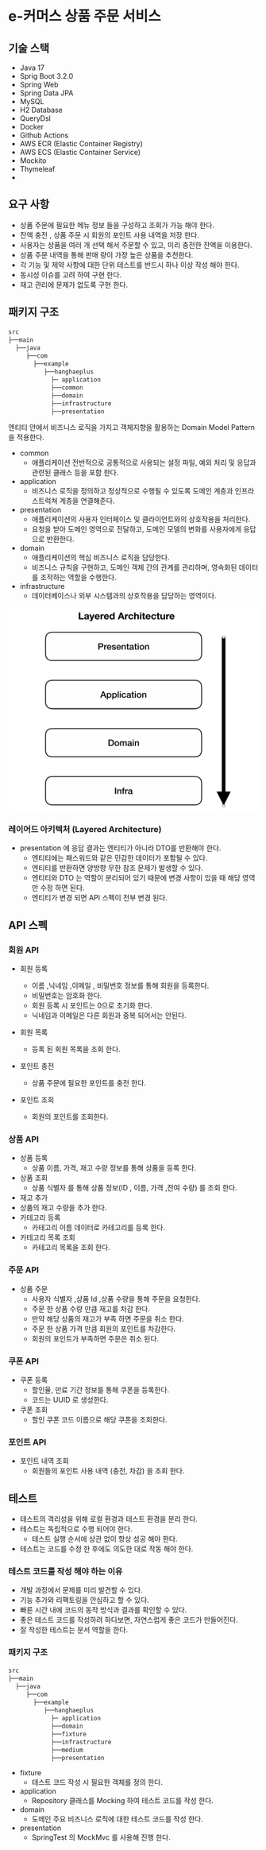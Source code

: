 # e-커머스 상품 주문 서비스

## 기술 스택

- Java 17
- Sprig Boot 3.2.0
- Spring Web
- Spring Data JPA
- MySQL
- H2 Database
- QueryDsl
- Docker
- Github Actions
- AWS ECR (Elastic Container Registry)
- AWS ECS (Elastic Container Service)
- Mockito
- Thymeleaf
- 
## 요구 사항

- 상품 주문에 필요한 메뉴 정보 들을 구성하고 조회가 가능 해야 한다.
- 잔액 충전 , 상품 주문 시 회원의 포인트 사용 내역을 저장 한다.
- 사용자는 상품을 여러 개 선택 해서 주문할 수 있고, 미리 충전한 잔액을 이용한다.
- 상품 주문 내역을 통해 판매 량이 가장 높은 상품을 추천한다.
- 각 기능 및 제약 사항에 대한 단위 테스트를 반드시 하나 이상 작성 해야 한다.
- 동시성 이슈를 고려 하여 구현 한다.
- 재고 관리에 문제가 없도록 구현 한다.

## 패키지 구조

```
src
├──main
  ├──java
     ├──com
       ├──example
          ├──hanghaeplus
            ├─ application
            ├──common
            ├──domain
            ├──infrastructure
            ├──presentation
```

엔티티 안에서 비즈니스 로직을 가지고 객체지향을 활용하는 Domain Model Pattern 을 적용한다.


- common
    - 애플리케이션 전반적으로 공통적으로 사용되는 설정 파일, 예외 처리 및 응답과 관련된 클래스 등을 포함 한다.
- application
    - 비즈니스 로직을 정의하고 정상적으로 수행될 수 있도록 도메인 계층과 인프라스트럭쳐 계층을 연결해준다.
- presentation
    - 애플리케이션의 사용자 인터페이스 및 클라이언트와의 상호작용을 처리한다.
    - 요청을 받아 도메인 영역으로 전달하고, 도메인 모델의 변화를 사용자에게 응답으로 반환한다.
- domain
    - 애플리케이션의 핵심 비즈니스 로직을 담당한다.
    - 비즈니스 규칙을 구현하고, 도메인 객체 간의 관계를 관리하며, 영속화된 데이터를 조작하는 역할을 수행한다.
- infrastructure
    - 데이터베이스나 외부 시스템과의 상호작용을 담당하는 영역이다.



![img.png](docs/img.png)


### 레이어드 아키텍처 (Layered Architecture)

- presentation 에 응답 결과는 엔티티가 아니라 DTO를 반환해야 한다. 
  - 엔티티에는 패스워드와 같은 민감한 데이터가 포함될 수 있다.
  - 엔티티를 반환하면 양방향 무한 참조 문제가 발생할 수 있다.
  - 엔티티와 DTO 는 역할이 분리되어 있기 때문에 변경 사항이 있을 때 해당 영역만 수정 하면 된다.
  - 엔티티가 변경 되면 API 스펙이 전부 변경 된다.



## API 스펙 

### 회원 API

- 회원 등록
  - 이름 ,닉네임 ,이메일 , 비밀번호 정보를 통해 회원을 등록한다.
  - 비밀번호는 암호화 한다.
  - 회원 등록 시 포인트는 0으로 초기화 한다.
  - 닉네임과 이메일은 다른 회원과 중복 되어서는 안된다.

- 회원 목록
  - 등록 된 회원 목록을 조회 한다.

- 포인트 충전
  - 상품 주문에 필요한 포인트를 충전 한다.
- 포인트 조회
  - 회원의 포인트를 조회한다.

### 상품 API

- 상품 등록
  - 상품 이름, 가격, 재고 수량 정보를 통해 상품을 등록 한다.
- 상품 조회
  - 상품 식별자 를 통해 상품 정보(ID , 이름, 가격 ,잔여 수량) 를 조회 한다.
-  재고 추가  
  - 상품의 재고 수량을 추가 한다.
- 카테고리 등록
  - 카테고리 이름 데이터로 카테고리를 등록 한다.
- 카테고리 목록 조회
  - 카테고리 목록을 조회 한다.

### 주문 API

- 상품 주문
  - 사용자 식별자 ,상품 Id ,상품 수량을 통해 주문을 요청한다. 
  - 주문 한 상품 수량 만큼 재고를 차감 한다.
  - 만약 해당 상품의 재고가 부족 하면 주문을 취소 한다.
  - 주문 한 상품 가격 만큼 회원의 포인트를 차감한다.
  - 회원의 포인트가 부족하면 주문은 취소 된다. 

### 쿠폰 API

- 쿠폰 등록
  - 할인율, 만료 기간 정보를 통해 쿠폰을 등록한다.
  - 코드는 UUID 로 생성한다.
- 쿠폰 조회
  - 할인 쿠폰 코드 이름으로 해당 쿠폰을 조회한다.

### 포인트 API

- 포인트 내역 조회
  - 회원들의 포인트 사용 내역 (충전, 차감) 을 조회 한다.


## 테스트

- 테스트의 격리성을 위해 로컬 환경과 테스트 환경을 분리 한다.
- 테스트는 독립적으로 수행 되어야 한다.
  - 테스트 실행 순서에 상관 없이 항상 성공 해야 한다.
- 테스트는 코드를 수정 한 후에도 의도한 대로 작동 해야 한다.

### 테스트 코드를 작성 해야 하는 이유

- 개발 과정에서 문제를 미리 발견할 수 있다.
- 기능 추가와 리팩토링을 안심하고 할 수 있다.
- 빠른 시간 내에 코드의 동작 방식과 결과를 확인할 수 있다.
- 좋은 테스트 코드를 작성하려 하다보면, 자연스럽게 좋은 코드가 만들어진다.
- 잘 작성한 테스트는 문서 역할을 한다. 

### 패키지 구조

```
src
├──main
  ├──java
     ├──com
       ├──example
          ├──hanghaeplus
            ├─ application
            ├──domain
            ├──fixture
            ├──infrastructure
            ├──medium
            ├──presentation
```

- fixture 
  - 테스트 코드 작성 시 필요한 객체를 정의 한다. 
- application
  - Repository 클래스를 Mocking 하여 테스트 코드를 작성 한다.
- domain
  - 도메인 주요 비즈니스 로직에 대한 테스트 코드를 작성 한다.
- presentation
  - SpringTest 의 MockMvc 를 사용해 진행 한다.


[//]: # (## 고민한 부분)
[//]: # ()
[//]: # (#### [테스트 코드 작성을 위해 코드를 추가 하는 것이 맞을까?]&#40;docs/테스트코드.md&#41;)


